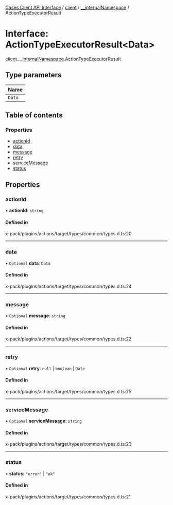 [Cases Client API Interface](../README.md) / [client](../modules/client.md) / [\_\_internalNamespace](../modules/client.__internalNamespace.md) / ActionTypeExecutorResult

# Interface: ActionTypeExecutorResult<Data\>

[client](../modules/client.md).[__internalNamespace](../modules/client.__internalNamespace.md).ActionTypeExecutorResult

## Type parameters

| Name |
| :------ |
| `Data` |

## Table of contents

### Properties

- [actionId](client.__internalNamespace.ActionTypeExecutorResult.md#actionid)
- [data](client.__internalNamespace.ActionTypeExecutorResult.md#data)
- [message](client.__internalNamespace.ActionTypeExecutorResult.md#message)
- [retry](client.__internalNamespace.ActionTypeExecutorResult.md#retry)
- [serviceMessage](client.__internalNamespace.ActionTypeExecutorResult.md#servicemessage)
- [status](client.__internalNamespace.ActionTypeExecutorResult.md#status)

## Properties

### actionId

• **actionId**: `string`

#### Defined in

x-pack/plugins/actions/target/types/common/types.d.ts:20

___

### data

• `Optional` **data**: `Data`

#### Defined in

x-pack/plugins/actions/target/types/common/types.d.ts:24

___

### message

• `Optional` **message**: `string`

#### Defined in

x-pack/plugins/actions/target/types/common/types.d.ts:22

___

### retry

• `Optional` **retry**: ``null`` \| `boolean` \| `Date`

#### Defined in

x-pack/plugins/actions/target/types/common/types.d.ts:25

___

### serviceMessage

• `Optional` **serviceMessage**: `string`

#### Defined in

x-pack/plugins/actions/target/types/common/types.d.ts:23

___

### status

• **status**: ``"error"`` \| ``"ok"``

#### Defined in

x-pack/plugins/actions/target/types/common/types.d.ts:21
